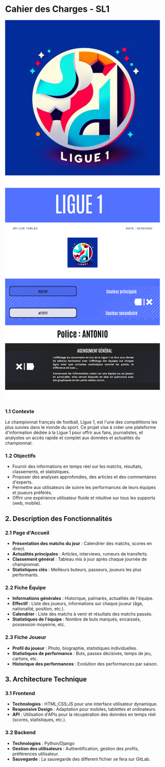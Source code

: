 # Cahier des Charges - SL1

![Mon image](./img/logo_SL1.jpg)


![Mon image](./img/charte.jpg)

### 1.1 Contexte
Le championnat français de football, Ligue 1, est l'une des compétitions les plus suivies dans le monde du sport. Ce projet vise à créer une plateforme d'information dédiée à la Ligue 1 pour offrir aux fans, journalistes, et analystes un accès rapide et complet aux données et actualités du championnat.



### 1.2 Objectifs
- Fournir des informations en temps réel sur les matchs, résultats, classements, et statistiques.
- Proposer des analyses approfondies, des articles et des commentaires d'experts.
- Permettre aux utilisateurs de suivre les performances de leurs équipes et joueurs préférés.
- Offrir une expérience utilisateur fluide et intuitive sur tous les supports (web, mobile).



## 2. Description des Fonctionnalités

### 2.1 Page d'Accueil
- **Présentation des matchs du jour** : Calendrier des matchs, scores en direct.
- **Actualités principales** : Articles, interviews, rumeurs de transferts.
- **Classement général** : Tableau mis à jour après chaque journée de championnat.
- **Statistiques clés** : Meilleurs buteurs, passeurs, joueurs les plus performants.

### 2.2 Fiche Équipe
- **Informations générales** : Historique, palmarès, actualités de l'équipe.
- **Effectif** : Liste des joueurs, informations sur chaque joueur (âge, nationalité, position, etc.).
- **Calendrier** : Liste des matchs à venir et résultats des matchs passés.
- **Statistiques de l'équipe** : Nombre de buts marqués, encaissés, possession moyenne, etc.

### 2.3 Fiche Joueur
- **Profil du joueur** : Photo, biographie, statistiques individuelles.
- **Statistiques de performance** : Buts, passes décisives, temps de jeu, cartons, etc.
- **Historique des performances** : Evolution des performances par saison.



## 3. Architecture Technique

### 3.1 Frontend
- **Technologies** : HTML;CSS;JS pour une interface utilisateur dynamique.
- **Responsive Design** : Adaptation pour mobiles, tablettes et ordinateurs.
- **API** : Utilisation d'APIs pour la récupération des données en temps réel (scores, statistiques, etc.).

### 3.2 Backend
- **Technologies** :  Python/Django
- **Gestion des utilisateurs** : Authentification, gestion des profils, préférences utilisateur.
- **Sauvegarde** : La sauvegarde des different fichier se fera sur GitLab.

